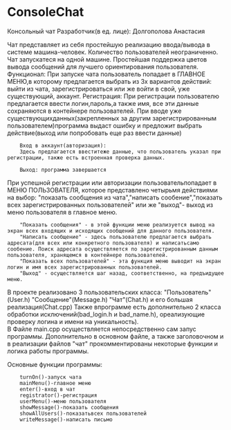 # ConsoleChat
Консольный чат
Разработчик(в ед. лице):
Долгополова Анастасия

Чат представляет из себя простейшую реализацию ввода/вывода в системе машина-человек. Количество пользователей неограниченно. Чат запускатеся на одной машине. Простейшая поддержка цветов вывода сообщений для лучшего ориентирования пользователя.
Функционал: 
При запуске чата пользователь попадает в ГЛАВНОЕ МЕНЮ,в которому предлагается выбрать из 3х вариантов действий: выйти из чата, зарегистрироваться или же войти в свой, уже существующий, аккаунт.
        Регистрация:
        При регистрации пользователю предлагается ввести логин,пароль,а также имя, все эти данные сохраняются в контейнере пользователей.
        При  вводе уже существующихданных(закрепленных за другим зарегистрированным пользователем)программа выдаст ошибку и предложит выбрать действие(выход или попробовать еще раз ввести данные)
        
        Вход в аккаунт(авторизация):
        Здесь предлагается ввеститеже данные, что пользователь указал при регистрации, также есть встроенная проверка данных.
        
        Выход: программа завершается

При успешной регистрации или авторизации пользовательпопадает в МЕНЮ ПОЛЬЗОВАТЕЛЯ, которое представлено четырьмя действиями на выбор: "показать сообщения из чата","написать сообение","показать всех зарегистрированных пользователей" или же "выход"- выход из меню пользователя в главное меню.

        "Показать сообщения" - в этой функции меню реализуется вывод на экран всех входящих и исходящих сообщений для данного пользователя.
        "Написать сообщение" - здесь пользователю предлагается выбрать адресата(для всех или конкретного пользователя) и написатьсамо сообение. Поиск адресата осуществляется по зарегистрированным данным пользователя, хранящемся в контейнере пользователей.
        "Показать всех пользователей" - эта функция меню выводит на экран логин и имя всех зарегистрированных пользователей.
        "Выход" - осуществляется шаг назад, соответственно, на предъидущее меню.

В проекте реализовано 3 пользовательских класса: "Пользователь"(User.h)
                                "Сообщение"(Message.h)
                                "Чат"(Chat.h) и его большая реализация(Chat.cpp)
Также впрограмме есть дополнительно 2 класса обработки исключений(bad_login.h и bad_name.h), ореализующие проверку логина и имени на уникальность).          
          В Файле main.cpp осуществляется непосредственно сам запус программы.
          Дополнительно в основном файле, а также заголовочном и в реализации файлов "чат" прокомментированы некоторые функции и логика работы программы.
 
 
 Основные функции программы:
 
        turnOn()-запуск чата
        mainMenu()-главное меню
        enter()-вход в чат
        registrator()-регистрация
        userMenu()-меню пользователя
        showMessage()-показать сообщения
        showAllUsers()-показатьвсех пользователей
        writeMessage()-написать письмо
        
       


